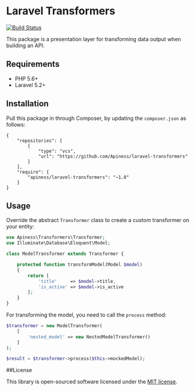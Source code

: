 # Laravel Transformers

[![Build Status](https://travis-ci.org/Apiness/laravel-transformers.svg?branch=master)](https://travis-ci.org/Apiness/laravel-transformers)

This package is a presentation layer for transforming data output when building an API.

## Requirements

- PHP 5.6+
- Laravel 5.2+


## Installation

Pull this package in through Composer, by updating the `composer.json` as follows:

```
{
	"repositories": [
		{
			"type": "vcs",
			"url": "https://github.com/Apiness/laravel-transformers"
		}
	],
	"require": {
        "apiness/laravel-transformers": "~1.0"
    }
}
```

## Usage

Override the abstract `Transformer` class to create a custom transformer on your entity:

```php
use Apiness\Transformers\Transformer;
use Illuminate\Database\Eloquent\Model;

class ModelTransformer extends Transformer {

	protected function transformModel(Model $model)
	{
		return [
			'title'     => $model->title,
			'is_active' => $model->is_active
		];
	}
}
```

For transforming the model, you need to call the `process` method:

```php
$transformer = new ModelTransformer(
	[
		'nested_model' => new NestedModelTransformer()
	]
);

$result = $transformer->process($this->mockedModel);
```

##License

This library is open-sourced software licensed under the [MIT license](http://opensource.org/licenses/MIT).




